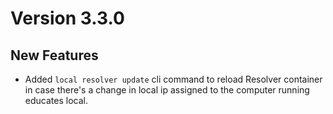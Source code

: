 Version 3.3.0
=============

New Features
------------

* Added `local resolver update` cli command to reload Resolver container in 
  case there's a change in local ip assigned to the computer running educates
  local.
